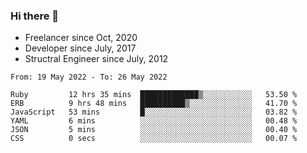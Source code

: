 ### Hi there 👋

- Freelancer since Oct, 2020
- Developer since July, 2017
- Structral Engineer since July, 2012

<!--START_SECTION:waka-->

```text
From: 19 May 2022 - To: 26 May 2022

Ruby         12 hrs 35 mins  █████████████▒░░░░░░░░░░░   53.50 %
ERB          9 hrs 48 mins   ██████████▒░░░░░░░░░░░░░░   41.70 %
JavaScript   53 mins         █░░░░░░░░░░░░░░░░░░░░░░░░   03.82 %
YAML         6 mins          ░░░░░░░░░░░░░░░░░░░░░░░░░   00.48 %
JSON         5 mins          ░░░░░░░░░░░░░░░░░░░░░░░░░   00.40 %
CSS          0 secs          ░░░░░░░░░░░░░░░░░░░░░░░░░   00.07 %
```

<!--END_SECTION:waka-->
